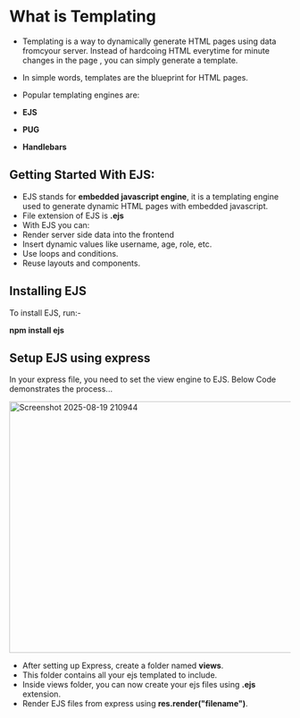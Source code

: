 # What is Templating

- Templating is a way to dynamically generate HTML pages using data fromcyour server.
Instead of hardcoing HTML everytime for minute changes in the page , you can simply generate a template.

- In simple words, templates are the blueprint for HTML pages.
- Popular templating engines are:
 - **EJS**
 - **PUG**
 - **Handlebars**

## Getting Started With EJS:

- EJS stands for **embedded javascript engine**, it is a templating engine used to generate dynamic HTML pages with embedded javascript.
- File extension of EJS is **.ejs**
- With EJS you can:
 - Render server side data into the frontend
 - Insert dynamic values like username, age, role, etc.
 - Use loops and conditions.
 - Reuse layouts and components.

## Installing EJS

To install EJS, run:- 

**npm install ejs**

## Setup EJS using express

In your express file, you need to set the view engine to EJS.
Below Code demonstrates the process...

<img width="727" height="450" alt="Screenshot 2025-08-19 210944" src="https://github.com/user-attachments/assets/72b535ba-bf19-44f1-84d8-5a857990068f" />

- After setting up Express, create a folder named **views**.
- This folder contains all your ejs templated to include.
- Inside views folder, you can now create your ejs files using **.ejs** extension.
- Render EJS files from express using **res.render("filename")**.